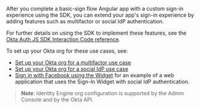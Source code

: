 After you complete a basic-sign flow Angular app with a custom sign-in experience using the SDK, you can extend your app's sign-in experience by adding features such as multifactor or social IdP authentication.

For further details on using the SDK to implement these features, see the [Okta Auth JS SDK Interaction Code reference](https://github.com/okta/okta-auth-js/blob/master/docs/idx.md#usage).

To set up your Okta org for these use cases, see:

* [Set up your Okta org for a multifactor use case](/docs/guides/oie-embedded-common-org-setup/nodejs/main/#set-up-your-okta-org-for-a-multifactor-use-case)
* [Set up your Okta org for a social IdP use case](/docs/guides/oie-embedded-common-org-setup/nodejs/main/#set-up-your-okta-org-for-a-social-idp-use-case)
* [Sign in with Facebook using the Widget](/docs/guides/oie-embedded-widget-use-case-sign-in-soc-idp/) for an example of a web application that uses the Sign-In Widget with social IdP authentication.

> **Note**: Identity Engine org configuration is supported by the Admin Console and by the Okta API.
